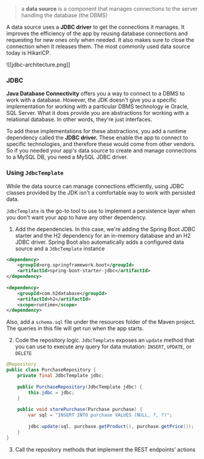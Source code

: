 > a **data source** is a component that manages connections to the server handling the database (the DBMS)

A data source uses a **JDBC driver** to get the connections it manages. It improves the efficiency of the app by reusing database connections and requesting for new ones only when needed. It also makes sure to close the connection when it releases them. The most commonly used data source today is HikariCP.

![[jdbc-architecture.png]]

### JDBC
**Java Database Connectivity** offers you a way to connect to a DBMS to work with a database. However, the JDK doesn't give you a specific implementation for working with a particular DBMS technology ie Oracle, SQL Server. What it does provide you are abstractions for working with a relational database. In other words, they're just interfaces.

To add these implementations for these abstractions, you add a runtime dependency called the **JDBC driver.** These enable the app to connect to specific technologies, and therefore these would come from other vendors. So if you needed your app's data source to create and manage connections to a MySQL DB, you need a MySQL JDBC driver.

### Using `JdbcTemplate`
While the data source can manage connections efficiently, using JDBC classes provided by the JDK isn't a comfortable way to work with persisted data.

`JdbcTemplate` is the go-to tool to use to implement a persistence layer when you don't want your app to have any other dependency.

1. Add the dependencies. In this case, we're adding the Spring Boot JDBC starter and the H2 dependency for an in-memory database and an H2 JDBC driver. Spring Boot also automatically adds a configured data source and a `JdbcTemplate` instance
```xml
<dependency>  
    <groupId>org.springframework.boot</groupId>  
    <artifactId>spring-boot-starter-jdbc</artifactId>  
</dependency>  
  
<dependency>  
    <groupId>com.h2database</groupId>  
    <artifactId>h2</artifactId>  
    <scope>runtime</scope>  
</dependency>
```

 Also, add a `schema.sql` file under the resources folder of the Maven project. The queries in this file will get run when the app starts.

2. Code the repository logic. `JdbcTemplate` exposes an `update` method that you can use to execute any query for data mutation: `INSERT`, `UPDATE`, or `DELETE`
```java
@Repository  
public class PurchaseRepository {  
    private final JdbcTemplate jdbc;  
  
    public PurchaseRepository(JdbcTemplate jdbc) {  
        this.jdbc = jdbc;  
    }  
  
    public void storePurchase(Purchase purchase) {  
        var sql = "INSERT INTO purchase VALUES (NULL, ?, ?)";  
  
        jdbc.update(sql, purchase.getProduct(), purchase.getPrice());  
    }  
}
```

3. Call the repository methods that implement the REST endpoints' actions
